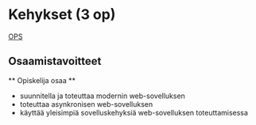 # Kehykset (3 op)
[OPS](https://opinto-opas.lab.fi/68178/fi/68115/68139/1807/1286/17789)

## Osaamistavoitteet
** Opiskelija osaa **
- suunnitella ja toteuttaa modernin web-sovelluksen
- toteuttaa asynkronisen web-sovelluksen
- käyttää yleisimpiä sovelluskehyksiä web-sovelluksen toteuttamisessa